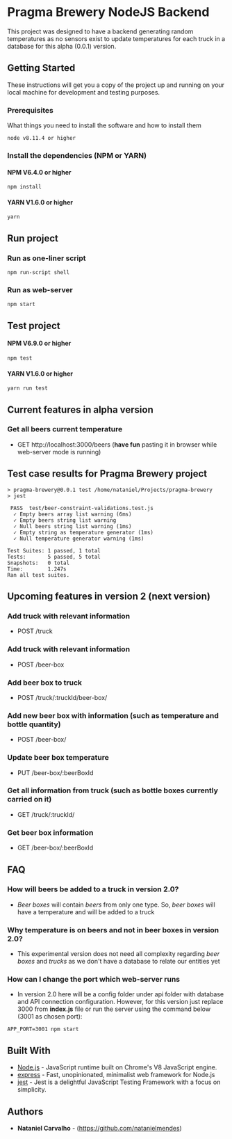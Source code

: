 # Pragma Brewery NodeJS Backend
This project was designed to have a backend generating random temperatures as no sensors exist to update temperatures for each truck in a database for this alpha (0.0.1) version.

## Getting Started

These instructions will get you a copy of the project up and running on your local machine for development and testing purposes.

### Prerequisites

What things you need to install the software and how to install them

```
node v8.11.4 or higher
```

### Install the dependencies (NPM or YARN)

#### NPM V6.4.0 or higher

```
npm install
```

#### YARN V1.6.0 or higher

```
yarn
```

## Run project
### Run as one-liner script
```
npm run-script shell
```
### Run as web-server
```
npm start
```

## Test project
#### NPM V6.9.0 or higher
```
npm test
```
#### YARN V1.6.0 or higher
```
yarn run test
```

## Current features in alpha version
### Get all beers current temperature
* GET http://localhost:3000/beers (**have fun** pasting it in browser while web-server mode is running)

## Test case results for Pragma Brewery project
```
> pragma-brewery@0.0.1 test /home/nataniel/Projects/pragma-brewery
> jest

 PASS  test/beer-constraint-validations.test.js
  ✓ Empty beers array list warning (6ms)
  ✓ Empty beers string list warning
  ✓ Null beers string list warning (1ms)
  ✓ Empty string as temperature generator (1ms)
  ✓ Null temperature generator warning (1ms)

Test Suites: 1 passed, 1 total
Tests:       5 passed, 5 total
Snapshots:   0 total
Time:        1.247s
Ran all test suites.
```

## Upcoming features in version 2 (next version)
### Add truck with relevant information
* POST /truck
### Add truck with relevant information
* POST /beer-box
### Add beer box to truck
* POST /truck/:truckId/beer-box/
### Add new beer box with information (such as temperature and bottle quantity)
* POST /beer-box/
### Update beer box temperature 
* PUT /beer-box/:beerBoxId
### Get all information from truck (such as bottle boxes currently carried on it)
* GET /truck/:truckId/
### Get beer box information
* GET /beer-box/:beerBoxId

## FAQ
### How will beers be added to a truck in version 2.0?
* *Beer boxes* will contain *beers* from only one type. So, *beer boxes* will have a temperature and will be added to a truck

### Why temperature is on beers and not in beer boxes in version 2.0?
* This experimental version does not need all complexity regarding *beer boxes* and *trucks* as we don't have a database to relate our entities yet

### How can I change the port which web-server runs
* In version 2.0 here will be a config folder under api folder with database and API connection configuration. However, for this version just replace 3000 from **index.js** file or run the server using the command below (3001 as chosen port):
```
APP_PORT=3001 npm start
```

## Built With

* [Node.js](https://nodejs.org/en/) - JavaScript runtime built on Chrome's V8 JavaScript engine.
* [express](https://expressjs.com/) - Fast, unopinionated, minimalist web framework for Node.js
* [jest](https://jestjs.io/) - Jest is a delightful JavaScript Testing Framework with a focus on simplicity.

## Authors
* **Nataniel Carvalho** - (https://github.com/natanielmendes)